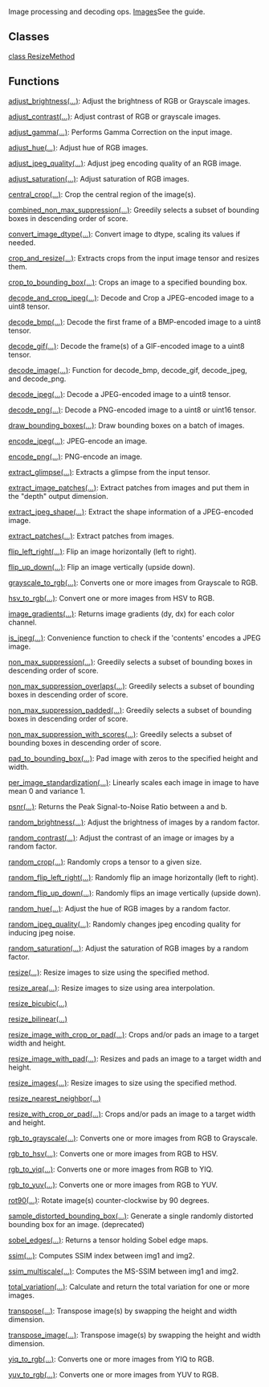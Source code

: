 Image processing and decoding ops.
[Images](https://tensorflow.org/api_guides/python/image)See the  guide.

## Classes
[class ResizeMethod](https://tensorflow.google.cn/api_docs/python/tf/compat/v1/image/ResizeMethod)

## Functions
[adjust_brightness(...)](https://tensorflow.google.cn/api_docs/python/tf/image/adjust_brightness): Adjust the brightness of RGB or Grayscale images.

[adjust_contrast(...)](https://tensorflow.google.cn/api_docs/python/tf/image/adjust_contrast): Adjust contrast of RGB or grayscale images.

[adjust_gamma(...)](https://tensorflow.google.cn/api_docs/python/tf/image/adjust_gamma): Performs Gamma Correction on the input image.

[adjust_hue(...)](https://tensorflow.google.cn/api_docs/python/tf/image/adjust_hue): Adjust hue of RGB images.

[adjust_jpeg_quality(...)](https://tensorflow.google.cn/api_docs/python/tf/image/adjust_jpeg_quality): Adjust jpeg encoding quality of an RGB image.

[adjust_saturation(...)](https://tensorflow.google.cn/api_docs/python/tf/image/adjust_saturation): Adjust saturation of RGB images.

[central_crop(...)](https://tensorflow.google.cn/api_docs/python/tf/image/central_crop): Crop the central region of the image(s).

[combined_non_max_suppression(...)](https://tensorflow.google.cn/api_docs/python/tf/image/combined_non_max_suppression): Greedily selects a subset of bounding boxes in descending order of score.

[convert_image_dtype(...)](https://tensorflow.google.cn/api_docs/python/tf/image/convert_image_dtype): Convert image to dtype, scaling its values if needed.

[crop_and_resize(...)](https://tensorflow.google.cn/api_docs/python/tf/compat/v1/image/crop_and_resize): Extracts crops from the input image tensor and resizes them.

[crop_to_bounding_box(...)](https://tensorflow.google.cn/api_docs/python/tf/image/crop_to_bounding_box): Crops an image to a specified bounding box.

[decode_and_crop_jpeg(...)](https://tensorflow.google.cn/api_docs/python/tf/io/decode_and_crop_jpeg): Decode and Crop a JPEG-encoded image to a uint8 tensor.

[decode_bmp(...)](https://tensorflow.google.cn/api_docs/python/tf/io/decode_bmp): Decode the first frame of a BMP-encoded image to a uint8 tensor.

[decode_gif(...)](https://tensorflow.google.cn/api_docs/python/tf/io/decode_gif): Decode the frame(s) of a GIF-encoded image to a uint8 tensor.

[decode_image(...)](https://tensorflow.google.cn/api_docs/python/tf/io/decode_image): Function for decode_bmp, decode_gif, decode_jpeg, and decode_png.

[decode_jpeg(...)](https://tensorflow.google.cn/api_docs/python/tf/io/decode_jpeg): Decode a JPEG-encoded image to a uint8 tensor.

[decode_png(...)](https://tensorflow.google.cn/api_docs/python/tf/io/decode_png): Decode a PNG-encoded image to a uint8 or uint16 tensor.

[draw_bounding_boxes(...)](https://tensorflow.google.cn/api_docs/python/tf/compat/v1/image/draw_bounding_boxes): Draw bounding boxes on a batch of images.

[encode_jpeg(...)](https://tensorflow.google.cn/api_docs/python/tf/io/encode_jpeg): JPEG-encode an image.

[encode_png(...)](https://tensorflow.google.cn/api_docs/python/tf/image/encode_png): PNG-encode an image.

[extract_glimpse(...)](https://tensorflow.google.cn/api_docs/python/tf/compat/v1/image/extract_glimpse): Extracts a glimpse from the input tensor.

[extract_image_patches(...)](https://tensorflow.google.cn/api_docs/python/tf/compat/v1/extract_image_patches): Extract patches from images and put them in the "depth" output dimension.

[extract_jpeg_shape(...)](https://tensorflow.google.cn/api_docs/python/tf/io/extract_jpeg_shape): Extract the shape information of a JPEG-encoded image.

[extract_patches(...)](https://tensorflow.google.cn/api_docs/python/tf/image/extract_patches): Extract patches from images.

[flip_left_right(...)](https://tensorflow.google.cn/api_docs/python/tf/image/flip_left_right): Flip an image horizontally (left to right).

[flip_up_down(...)](https://tensorflow.google.cn/api_docs/python/tf/image/flip_up_down): Flip an image vertically (upside down).

[grayscale_to_rgb(...)](https://tensorflow.google.cn/api_docs/python/tf/image/grayscale_to_rgb): Converts one or more images from Grayscale to RGB.

[hsv_to_rgb(...)](https://tensorflow.google.cn/api_docs/python/tf/image/hsv_to_rgb): Convert one or more images from HSV to RGB.

[image_gradients(...)](https://tensorflow.google.cn/api_docs/python/tf/image/image_gradients): Returns image gradients (dy, dx) for each color channel.

[is_jpeg(...)](https://tensorflow.google.cn/api_docs/python/tf/io/is_jpeg): Convenience function to check if the 'contents' encodes a JPEG image.

[non_max_suppression(...)](https://tensorflow.google.cn/api_docs/python/tf/image/non_max_suppression): Greedily selects a subset of bounding boxes in descending order of score.

[non_max_suppression_overlaps(...)](https://tensorflow.google.cn/api_docs/python/tf/image/non_max_suppression_overlaps): Greedily selects a subset of bounding boxes in descending order of score.

[non_max_suppression_padded(...)](https://tensorflow.google.cn/api_docs/python/tf/image/non_max_suppression_padded): Greedily selects a subset of bounding boxes in descending order of score.

[non_max_suppression_with_scores(...)](https://tensorflow.google.cn/api_docs/python/tf/image/non_max_suppression_with_scores): Greedily selects a subset of bounding boxes in descending order of score.

[pad_to_bounding_box(...)](https://tensorflow.google.cn/api_docs/python/tf/image/pad_to_bounding_box): Pad image with zeros to the specified height and width.

[per_image_standardization(...)](https://tensorflow.google.cn/api_docs/python/tf/image/per_image_standardization): Linearly scales each image in image to have mean 0 and variance 1.

[psnr(...)](https://tensorflow.google.cn/api_docs/python/tf/image/psnr): Returns the Peak Signal-to-Noise Ratio between a and b.

[random_brightness(...)](https://tensorflow.google.cn/api_docs/python/tf/image/random_brightness): Adjust the brightness of images by a random factor.

[random_contrast(...)](https://tensorflow.google.cn/api_docs/python/tf/image/random_contrast): Adjust the contrast of an image or images by a random factor.

[random_crop(...)](https://tensorflow.google.cn/api_docs/python/tf/image/random_crop): Randomly crops a tensor to a given size.

[random_flip_left_right(...)](https://tensorflow.google.cn/api_docs/python/tf/image/random_flip_left_right): Randomly flip an image horizontally (left to right).

[random_flip_up_down(...)](https://tensorflow.google.cn/api_docs/python/tf/image/random_flip_up_down): Randomly flips an image vertically (upside down).

[random_hue(...)](https://tensorflow.google.cn/api_docs/python/tf/image/random_hue): Adjust the hue of RGB images by a random factor.

[random_jpeg_quality(...)](https://tensorflow.google.cn/api_docs/python/tf/image/random_jpeg_quality): Randomly changes jpeg encoding quality for inducing jpeg noise.

[random_saturation(...)](https://tensorflow.google.cn/api_docs/python/tf/image/random_saturation): Adjust the saturation of RGB images by a random factor.

[resize(...)](https://tensorflow.google.cn/api_docs/python/tf/compat/v1/image/resize): Resize images to size using the specified method.

[resize_area(...)](https://tensorflow.google.cn/api_docs/python/tf/compat/v1/image/resize_area): Resize images to size using area interpolation.

[resize_bicubic(...)](https://tensorflow.google.cn/api_docs/python/tf/compat/v1/image/resize_bicubic)

[resize_bilinear(...)](https://tensorflow.google.cn/api_docs/python/tf/compat/v1/image/resize_bilinear)

[resize_image_with_crop_or_pad(...)](https://tensorflow.google.cn/api_docs/python/tf/image/resize_with_crop_or_pad): Crops and/or pads an image to a target width and height.

[resize_image_with_pad(...)](https://tensorflow.google.cn/api_docs/python/tf/compat/v1/image/resize_image_with_pad): Resizes and pads an image to a target width and height.

[resize_images(...)](https://tensorflow.google.cn/api_docs/python/tf/compat/v1/image/resize): Resize images to size using the specified method.

[resize_nearest_neighbor(...)](https://tensorflow.google.cn/api_docs/python/tf/compat/v1/image/resize_nearest_neighbor)

[resize_with_crop_or_pad(...)](https://tensorflow.google.cn/api_docs/python/tf/image/resize_with_crop_or_pad): Crops and/or pads an image to a target width and height.

[rgb_to_grayscale(...)](https://tensorflow.google.cn/api_docs/python/tf/image/rgb_to_grayscale): Converts one or more images from RGB to Grayscale.

[rgb_to_hsv(...)](https://tensorflow.google.cn/api_docs/python/tf/image/rgb_to_hsv): Converts one or more images from RGB to HSV.

[rgb_to_yiq(...)](https://tensorflow.google.cn/api_docs/python/tf/image/rgb_to_yiq): Converts one or more images from RGB to YIQ.

[rgb_to_yuv(...)](https://tensorflow.google.cn/api_docs/python/tf/image/rgb_to_yuv): Converts one or more images from RGB to YUV.

[rot90(...)](https://tensorflow.google.cn/api_docs/python/tf/image/rot90): Rotate image(s) counter-clockwise by 90 degrees.

[sample_distorted_bounding_box(...)](https://tensorflow.google.cn/api_docs/python/tf/compat/v1/image/sample_distorted_bounding_box): Generate a single randomly distorted bounding box for an image. (deprecated)

[sobel_edges(...)](https://tensorflow.google.cn/api_docs/python/tf/image/sobel_edges): Returns a tensor holding Sobel edge maps.

[ssim(...)](https://tensorflow.google.cn/api_docs/python/tf/image/ssim): Computes SSIM index between img1 and img2.

[ssim_multiscale(...)](https://tensorflow.google.cn/api_docs/python/tf/image/ssim_multiscale): Computes the MS-SSIM between img1 and img2.

[total_variation(...)](https://tensorflow.google.cn/api_docs/python/tf/image/total_variation): Calculate and return the total variation for one or more images.

[transpose(...)](https://tensorflow.google.cn/api_docs/python/tf/image/transpose): Transpose image(s) by swapping the height and width dimension.

[transpose_image(...)](https://tensorflow.google.cn/api_docs/python/tf/image/transpose): Transpose image(s) by swapping the height and width dimension.

[yiq_to_rgb(...)](https://tensorflow.google.cn/api_docs/python/tf/image/yiq_to_rgb): Converts one or more images from YIQ to RGB.

[yuv_to_rgb(...)](https://tensorflow.google.cn/api_docs/python/tf/image/yuv_to_rgb): Converts one or more images from YUV to RGB.

